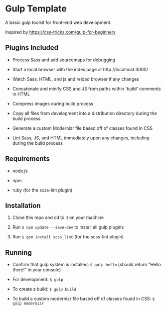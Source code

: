 # Gulp Template

A basic gulp toolkit for front-end web development.

Inspired by https://css-tricks.com/gulp-for-beginners

## Plugins Included

* Process Sass and add sourcemaps for debugging

* Start a local browser with the index page at http://localhost:3000/

* Watch Sass, HTML, and js and reload browser if any changes

* Concatenate and minify CSS and JS from paths within 'build' comments in HTML

* Compress images during build process

* Copy all files from development into a distribution  directory during the build process

* Generate a custom Modernizr file based off of classes found in CSS

* Lint Sass, JS, and HTML immediately upon any changes, including during the build process

## Requirements

* node.js

* npm

* ruby (for the scss-lint plugin)

## Installation

1. Clone this repo and cd to it on your machine

2. Run `$ npm update --save-dev` to install all gulp plugins

3. Run `$ gem install scss_lint` (for the scss-lint plugin)

## Running

* Confirm that gulp system is installed: `$ gulp hello` (should return "Hello there!" in your console)

* For development: `$ gulp`

* To create a build: `$ gulp build`

* To build a custom modernizr file based off of classes found in CSS: `$ gulp modernizr`